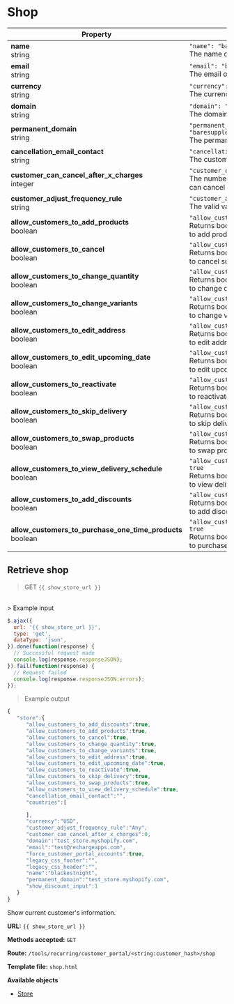 # Shop

Property | Definition
--------- | -------
<b>name</b> <br> string| `"name": "baresupplements"`<br>  The name of shop.
<b>email</b> <br> string| `"email": "baresupplements.myshopify.com"`<br> The email of shop.
<b>currency</b> <br> string| `"currency": "USD"`<br> The currency of shop.
<b>domain</b> <br> string| `"domain": "baresupplements.com"`<br> The domain of shop.
<b>permanent_domain</b> <br> string|  `"permanent_domain": "baresupplements.myshopify.com"` <br> The permanent domain of shop.
<b>cancellation_email_contact</b>  <br> string|  `"cancellation_email_contact": ` <br> The customer cancellation email.
<b>customer_can_cancel_after_x_charges</b> <br> integer| `"customer_can_cancel_after_x_charges": 0`<br>  The number of charges after which the customer can cancel the subscription.
<b>customer_adjust_frequency_rule</b> <br> string| `"customer_adjust_frequency_rule": "any"`<br> The valid values are “any”, “limited”, “prohibited”.
<b>allow_customers_to_add_products</b> <br> boolean| `"allow_customers_to_add_products": true`<br> Returns boolean checking if store allows customers to add products.
<b>allow_customers_to_cancel</b> <br> boolean| `"allow_customers_to_cancel": true`<br> Returns boolean checking if store allows customers to cancel subscription.
<b>allow_customers_to_change_quantity</b> <br> boolean| `"allow_customers_to_change_quantity": true`<br> Returns boolean checking if store allows customers to change quantity.
<b>allow_customers_to_change_variants</b> <br> boolean| `"allow_customers_to_change_variants": true`<br> Returns boolean checking if store allows customers to change variants.
<b>allow_customers_to_edit_address</b> <br> boolean|  `"allow_customers_to_edit_address": true` <br> Returns boolean checking if store allows customers to edit address.
<b>allow_customers_to_edit_upcoming_date</b>  <br> boolean|  `"allow_customers_to_edit_upcoming_date": 12` <br> Returns boolean checking if store allows customers to edit upcoming date.
<b>allow_customers_to_reactivate</b> <br> boolean| `"allow_customers_to_reactivate": true`<br> Returns boolean checking if store allows customers to reactivate subscription.
<b>allow_customers_to_skip_delivery</b> <br> boolean| `"allow_customers_to_skip_delivery": true`<br> Returns boolean checking if store allows customers to skip delivery.
<b>allow_customers_to_swap_products</b> <br> boolean| `"allow_customers_to_swap_products": true`<br> Returns boolean checking if store allows customers to swap products.
<b>allow_customers_to_view_delivery_schedule</b> <br> boolean| `"allow_customers_to_view_delivery_schedule": true`<br> Returns boolean checking if store allows customers to view delivery schedule.
<b>allow_customers_to_add_discounts</b> <br> boolean| `"allow_customers_to_add_discounts": true`<br> Returns boolean checking if store allows customers to add discount.
<b>allow_customers_to_purchase_one_time_products</b> <br> boolean| `"allow_customers_to_purchase_one_time_products": true`<br> Returns boolean checking if store allows customers to purchase one time products.

## Retrieve shop

> GET `{{ show_store_url }}`
<br>
> Example input

```javascript
$.ajax({
  url: '{{ show_store_url }}',
  type: 'get',
  dataType: 'json',
}).done(function(response) {
  // Successful request made
  console.log(response.responseJSON);
}).fail(function(response) {
  // Request failed
  console.log(response.responseJSON.errors);
});

```

> Example output

```javascript
{  
   "store":{  
      "allow_customers_to_add_discounts":true,
      "allow_customers_to_add_products":true,
      "allow_customers_to_cancel":true,
      "allow_customers_to_change_quantity":true,
      "allow_customers_to_change_variants":true,
      "allow_customers_to_edit_address":true,
      "allow_customers_to_edit_upcoming_date":true,
      "allow_customers_to_reactivate":true,
      "allow_customers_to_skip_delivery":true,
      "allow_customers_to_swap_products":true,
      "allow_customers_to_view_delivery_schedule":true,
      "cancellation_email_contact":"",
      "countries":[  

      ],
      "currency":"USD",
      "customer_adjust_frequency_rule":"Any",
      "customer_can_cancel_after_x_charges":0,
      "domain":"test_store.myshopify.com",
      "email":"test@rechargeapps.com",
      "force_customer_portal_accounts":true,
      "legacy_css_footer":"",
      "legacy_css_header":"",
      "name":"blackestnight",
      "permanent_domain":"test_store.myshopify.com",
      "show_discount_input":1
   }
}
```

Show current customer's information.

**URL:** `{{ show_store_url }}`

**Methods accepted:** `GET`

**Route:** `/tools/recurring/customer_portal/<string:customer_hash>/shop`

**Template file:** `shop.html`

**Available objects**

* [Store](Theme-objects%3A-Store)